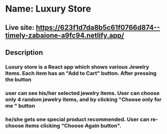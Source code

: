 # Name: Luxury Store

## Live site: https://623f1d7da8b5c61f0766d874--timely-zabaione-a9fc94.netlify.app/

## Description

### Luxury store is a React app which shows various Jewelry Items. Each item has an "Add to Cart" button. After pressing the button

### user can see his/her selected jewelry items. User can choose only 4 random jewelry items, and by clicking "Choose only for me " button

### he/she gets one special product recommended. User can re-choose items clicking "Choose Again button".
